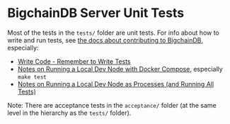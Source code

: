 <!---
Copyright BigchainDB GmbH and BigchainDB contributors
SPDX-License-Identifier: (Apache-2.0 AND CC-BY-4.0)
Code is Apache-2.0 and docs are CC-BY-4.0
--->

# BigchainDB Server Unit Tests

Most of the tests in the `tests/` folder are unit tests. For info about how to write and run tests, see [the docs about contributing to BigchainDB](http://docs.bigchaindb.com/projects/contributing/en/latest/index.html), especially:

- [Write Code - Remember to Write Tests](http://docs.bigchaindb.com/projects/contributing/en/latest/dev-setup-coding-and-contribution-process/write-code.html#remember-to-write-tests)
- [Notes on Running a Local Dev Node with Docker Compose](http://docs.bigchaindb.com/projects/contributing/en/latest/dev-setup-coding-and-contribution-process/run-node-with-docker-compose.html), especially `make test`
- [
Notes on Running a Local Dev Node as Processes (and Running All Tests)](http://docs.bigchaindb.com/projects/contributing/en/latest/dev-setup-coding-and-contribution-process/run-node-as-processes.html)

Note: There are acceptance tests in the `acceptance/` folder (at the same level in the hierarchy as the `tests/` folder).

